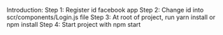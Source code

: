 Introduction:
Step 1: Register id facebook app
Step 2: Change id into scr/components/Login.js file
Step 3: At root of project, run yarn install or npm install
Step 4: Start project with npm start